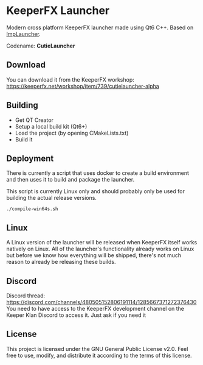 # KeeperFX Launcher

Modern cross platform KeeperFX launcher made using Qt6 C++. Based on [ImpLauncher](https://keeperfx.net/workshop/item/410/implauncher-beta).

Codename: **CutieLauncher**

## Download

You can download it from the KeeperFX workshop: https://keeperfx.net/workshop/item/739/cutielauncher-alpha

## Building

- Get QT Creator
- Setup a local build kit (Qt6+)
- Load the project (by opening CMakeLists.txt)
- Build it

## Deployment

There is currently a script that uses docker to create a build environment and then uses it to build and package the launcher. 

This script is currently Linux only and should probably only be used for building the actual release versions.

```
./compile-win64s.sh
```

## Linux

A Linux version of the launcher will be released when KeeperFX itself works natively on Linux. All of the launcher's functionality already works on Linux but 
before we know how everything will be shipped, there's not much reason to already be releasing these builds. 

## Discord

Discord thread: https://discord.com/channels/480505152806191114/1285667371272376430  
You need to have access to the KeeperFX development channel on the Keeper Klan Discord to access it.
Just ask if you need it

## License

This project is licensed under the GNU General Public License v2.0. Feel free to use, modify, and distribute it according to the terms of this license.